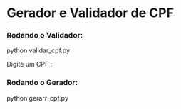 # Gerador e Validador de CPF

### Rodando o Validador:

python validar_cpf.py

Digite um CPF :


### Rodando o Gerador:
python gerarr_cpf.py
